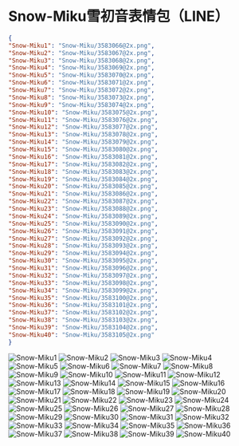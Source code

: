 # Snow-Miku雪初音表情包（LINE）

```json
{
"Snow-Miku1": "Snow-Miku/3583066@2x.png",
"Snow-Miku2": "Snow-Miku/3583067@2x.png",
"Snow-Miku3": "Snow-Miku/3583068@2x.png",
"Snow-Miku4": "Snow-Miku/3583069@2x.png",
"Snow-Miku5": "Snow-Miku/3583070@2x.png",
"Snow-Miku6": "Snow-Miku/3583071@2x.png",
"Snow-Miku7": "Snow-Miku/3583072@2x.png",
"Snow-Miku8": "Snow-Miku/3583073@2x.png",
"Snow-Miku9": "Snow-Miku/3583074@2x.png",
"Snow-Miku10": "Snow-Miku/3583075@2x.png",
"Snow-Miku11": "Snow-Miku/3583076@2x.png",
"Snow-Miku12": "Snow-Miku/3583077@2x.png",
"Snow-Miku13": "Snow-Miku/3583078@2x.png",
"Snow-Miku14": "Snow-Miku/3583079@2x.png",
"Snow-Miku15": "Snow-Miku/3583080@2x.png",
"Snow-Miku16": "Snow-Miku/3583081@2x.png",
"Snow-Miku17": "Snow-Miku/3583082@2x.png",
"Snow-Miku18": "Snow-Miku/3583083@2x.png",
"Snow-Miku19": "Snow-Miku/3583084@2x.png",
"Snow-Miku20": "Snow-Miku/3583085@2x.png",
"Snow-Miku21": "Snow-Miku/3583086@2x.png",
"Snow-Miku22": "Snow-Miku/3583087@2x.png",
"Snow-Miku23": "Snow-Miku/3583088@2x.png",
"Snow-Miku24": "Snow-Miku/3583089@2x.png",
"Snow-Miku25": "Snow-Miku/3583090@2x.png",
"Snow-Miku26": "Snow-Miku/3583091@2x.png",
"Snow-Miku27": "Snow-Miku/3583092@2x.png",
"Snow-Miku28": "Snow-Miku/3583093@2x.png",
"Snow-Miku29": "Snow-Miku/3583094@2x.png",
"Snow-Miku30": "Snow-Miku/3583095@2x.png",
"Snow-Miku31": "Snow-Miku/3583096@2x.png",
"Snow-Miku32": "Snow-Miku/3583097@2x.png",
"Snow-Miku33": "Snow-Miku/3583098@2x.png",
"Snow-Miku34": "Snow-Miku/3583099@2x.png",
"Snow-Miku35": "Snow-Miku/3583100@2x.png",
"Snow-Miku36": "Snow-Miku/3583101@2x.png",
"Snow-Miku37": "Snow-Miku/3583102@2x.png",
"Snow-Miku38": "Snow-Miku/3583103@2x.png",
"Snow-Miku39": "Snow-Miku/3583104@2x.png",
"Snow-Miku40": "Snow-Miku/3583105@2x.png"
}
```
![Snow-Miku1](https://valinecdn.bili33.top/Snow-Miku/3583066@2x.png)
![Snow-Miku2](https://valinecdn.bili33.top/Snow-Miku/3583067@2x.png)
![Snow-Miku3](https://valinecdn.bili33.top/Snow-Miku/3583068@2x.png)
![Snow-Miku4](https://valinecdn.bili33.top/Snow-Miku/3583069@2x.png)
![Snow-Miku5](https://valinecdn.bili33.top/Snow-Miku/3583070@2x.png)
![Snow-Miku6](https://valinecdn.bili33.top/Snow-Miku/3583071@2x.png)
![Snow-Miku7](https://valinecdn.bili33.top/Snow-Miku/3583072@2x.png)
![Snow-Miku8](https://valinecdn.bili33.top/Snow-Miku/3583073@2x.png)
![Snow-Miku9](https://valinecdn.bili33.top/Snow-Miku/3583074@2x.png)
![Snow-Miku10](https://valinecdn.bili33.top/Snow-Miku/3583075@2x.png)
![Snow-Miku11](https://valinecdn.bili33.top/Snow-Miku/3583076@2x.png)
![Snow-Miku12](https://valinecdn.bili33.top/Snow-Miku/3583077@2x.png)
![Snow-Miku13](https://valinecdn.bili33.top/Snow-Miku/3583078@2x.png)
![Snow-Miku14](https://valinecdn.bili33.top/Snow-Miku/3583079@2x.png)
![Snow-Miku15](https://valinecdn.bili33.top/Snow-Miku/3583080@2x.png)
![Snow-Miku16](https://valinecdn.bili33.top/Snow-Miku/3583081@2x.png)
![Snow-Miku17](https://valinecdn.bili33.top/Snow-Miku/3583082@2x.png)
![Snow-Miku18](https://valinecdn.bili33.top/Snow-Miku/3583083@2x.png)
![Snow-Miku19](https://valinecdn.bili33.top/Snow-Miku/3583084@2x.png)
![Snow-Miku20](https://valinecdn.bili33.top/Snow-Miku/3583085@2x.png)
![Snow-Miku21](https://valinecdn.bili33.top/Snow-Miku/3583086@2x.png)
![Snow-Miku22](https://valinecdn.bili33.top/Snow-Miku/3583087@2x.png)
![Snow-Miku23](https://valinecdn.bili33.top/Snow-Miku/3583088@2x.png)
![Snow-Miku24](https://valinecdn.bili33.top/Snow-Miku/3583089@2x.png)
![Snow-Miku25](https://valinecdn.bili33.top/Snow-Miku/3583090@2x.png)
![Snow-Miku26](https://valinecdn.bili33.top/Snow-Miku/3583091@2x.png)
![Snow-Miku27](https://valinecdn.bili33.top/Snow-Miku/3583092@2x.png)
![Snow-Miku28](https://valinecdn.bili33.top/Snow-Miku/3583093@2x.png)
![Snow-Miku29](https://valinecdn.bili33.top/Snow-Miku/3583094@2x.png)
![Snow-Miku30](https://valinecdn.bili33.top/Snow-Miku/3583095@2x.png)
![Snow-Miku31](https://valinecdn.bili33.top/Snow-Miku/3583096@2x.png)
![Snow-Miku32](https://valinecdn.bili33.top/Snow-Miku/3583097@2x.png)
![Snow-Miku33](https://valinecdn.bili33.top/Snow-Miku/3583098@2x.png)
![Snow-Miku34](https://valinecdn.bili33.top/Snow-Miku/3583099@2x.png)
![Snow-Miku35](https://valinecdn.bili33.top/Snow-Miku/3583100@2x.png)
![Snow-Miku36](https://valinecdn.bili33.top/Snow-Miku/3583101@2x.png)
![Snow-Miku37](https://valinecdn.bili33.top/Snow-Miku/3583102@2x.png)
![Snow-Miku38](https://valinecdn.bili33.top/Snow-Miku/3583103@2x.png)
![Snow-Miku39](https://valinecdn.bili33.top/Snow-Miku/3583104@2x.png)
![Snow-Miku40](https://valinecdn.bili33.top/Snow-Miku/3583105@2x.png)